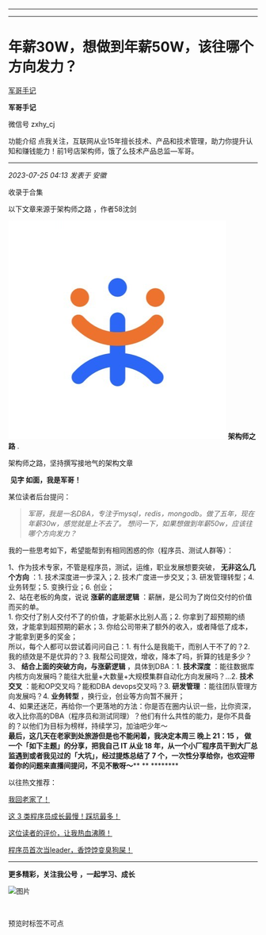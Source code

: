 ----------------------------------------
----------------------------------------
#  年薪30W，想做到年薪50W，该往哪个方向发力？

[ 军哥手记 ](javascript:void\(0\);)

**军哥手记** ![]()

微信号 zxhy_cj

功能介绍 点我关注，互联网从业15年擅长技术、产品和技术管理，助力你提升认知和赚钱能力！前1号店架构师，饿了么技术产品总监—军哥。

____

_2023-07-25 04:13_ _发表于 安徽_

收录于合集

以下文章来源于架构师之路 ，作者58沈剑

![](images/0)
**架构师之路** .

架构师之路，坚持撰写接地气的架构文章

​ **见字 如面，我是军哥！**

某位读者后台提问：  

>  _军哥，我是一名DBA，专注于mysql，redis，mongodb。做了五年，现在年薪30w，感觉就是上不去了。
> 想问一下，如果想做到年薪50w，应该往哪个方向发力？_

我的一些思考如下，希望能帮到有相同困惑的你（程序员、测试人群等）：

  

1、作为技术专家，不管是程序员，测试，运维，职业发展想要突破， **无非这么几个方向** ：1\. 技术深度进一步深入；2\. 技术广度进一步交叉；3\.
研发管理转型；4\. 业务转型；5\. 变换行业；6\. 创业；  
2、站在老板的角度，说说 **涨薪的底层逻辑** ：薪酬，是公司为了岗位交付的价值而买的单。  
1\. 你交付了别人交付不了的价值，才能薪水比别人高；2\. 你拿到了超预期的绩效，才能拿到超预期的薪水；3\.
你给公司带来了额外的收入，或者降低了成本，才能拿到更多的奖金；  
所以，每个人都可以尝试着问问自己：1\. 有什么是我能干，而别人干不了的？2\. 我的绩效是不是优异的？3\.
我帮公司提效，增收，降本了吗，折算的钱是多少？  
3、 **结合上面的突破方向，与涨薪逻辑** ，具体到DBA：1\. **技术深度**
：能往数据库内核方向发展吗？能往大批量+大数量+大规模集群自动化方向发展吗？...2. **技术交叉** ：能和OP交叉吗？能和DBA
devops交叉吗？3\. **研发管理** ：能往团队管理方向发展吗？4\. **业务转型** ，换行业，创业等方向暂不展开；  
4、如果还迷茫，再给你一个更落地的方法：你是否在圈内认识一些，比你资深，收入比你高的DBA（程序员和测试同理）？他们有什么共性的能力，是你不具备的？以他们为目标为榜样，持续学习，加油吧少年～  
 **最后，这几天在老家到处旅游但是也不能闲着，我决定本周三 **晚上 21：15 ， **做一个「如下主题」的分享，把我自己 IT 从业 18
年，从一个小厂程序员干到大厂总监遇到或者我见过的「大坑」，经过提炼总结了 7 个，一次性分享给你，也欢迎带着你的问题来直播间提问，不见不散呀～******
​ ** ** ********

以往热文推荐：

[我回老家了！](http://mp.weixin.qq.com/s?__biz=MzA3MDU2MjM4Ng==&mid=2247497892&idx=1&sn=b01553fe6ba397b2c9cad3f95083f7e1&chksm=9f385f99a84fd68f790d13172149f3437d2856520d8b0b4f4b548b4d46ee6fe2af493a9d114a&scene=21#wechat_redirect)  

[这 3
类程序员成长最慢！踩坑最多！](http://mp.weixin.qq.com/s?__biz=MzA3MDU2MjM4Ng==&mid=2247497881&idx=1&sn=22a12ff6e079ff4f58bf4d39ae54c893&chksm=9f385fa4a84fd6b274eb6ccf45cbb1f92846d716cb8931158d375e7ed2d8f70138628c673ee4&scene=21#wechat_redirect)  

[这位读者的评价，让我热血沸腾！](http://mp.weixin.qq.com/s?__biz=MzA3MDU2MjM4Ng==&mid=2247497889&idx=1&sn=cd3e5919ba5e40adf978957720800c8f&chksm=9f385f9ca84fd68a1439de5291daca809dede6013ef1396a13dc059c19e06787e073afc67b95&scene=21#wechat_redirect)  

[程序员首次当leader，香饽饽变臭狗屎！](http://mp.weixin.qq.com/s?__biz=MzA3MDU2MjM4Ng==&mid=2247497860&idx=1&sn=ddb52bcaa608381d7b1539b69ecfebca&chksm=9f385fb9a84fd6af9dd743f4356d298943992fc0f3c29c78cda4f7809b200e54f0663e1881ec&scene=21#wechat_redirect)

  

* * *

  

 **更多精彩，关注我公号** **，一起学习、成长**

![图片](https://mmbiz.qpic.cn/mmbiz_png/b96CibCt70iaajvl7fD4ZCicMcjhXMp1v6UibM134tIsO1j5yqHyNhh9arj090oAL7zGhRJRq6cFqFOlDZMleLl4pw/640?wx_fmt=png&wxfrom=5&wx_lazy=1&wx_co=1)

  

  
  

​

预览时标签不可点

